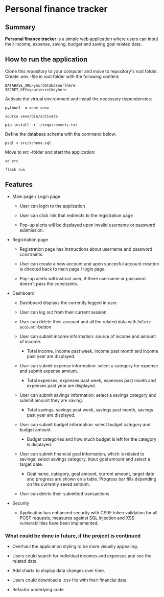 # Personal finance tracker

## Summary

**Personal finance tracker** is a simple web application where users can input their income, expense, saving, budget and saving goal related data.

## How to run the application

Clone this repository to your computer and move to repository's root folder. Create .env -file in root folder with the following content:

```
DATABASE_URL=yourdatabaseurlhere
SECRET_KEY=yoursecretkeyhere
```

Activate the virtual environment and install the necessary dependencies:

```
python3 -m venv venv
```

```
source venv/bin/activate
```

```
pip install -r ./requirements.txt
```

Define the database schema with the command below:

```
psql < src/schema.sql
```

Move to src -folder and start the application:

```
cd src
```

```
flask run
```

## Features

- Main page / Login page

  - User can login to the application

  - User can click link that redirects to the registration page

  - Pop-up alerts will be displayed upon invalid username or password submission.

- Registration page

  - Registration page has instructions about username and password constraints.

  - User can create a new account and upon succesful account creation is directed back to main page / login page.

  - Pop-up alerts will instruct user, if there username or password doesn't pass the constraints.

- Dashboard

  - Dashboard displays the currently logged in user.

  - User can log out from their current session.

  - User can delete their account and all the related data with `Delete account` -button

  - User can submit income information: source of income and amount of income.

    - Total income, income past week, income past month and income past year are displayed.

  - User can submit expense information: select a category for expense and submit expense amount.

    - Total expenses, expenses past week, expenses past month and expenses past year are displayed.

  - User can submit savings information: select a savings category and submit amount they are saving.

    - Total savings, savings past week, savings past month, savings past year are displayed.

  - User can submit budget information: select budget category and budget amount.

    - Budget categories and how much budget is left for the category is displayed.

  - User can submit financial goal information, which is related to savings: select savings category, input goal amount and select a target date.

    - Goal name, category, goal amount, current amount, target date and progress are shown on a table. Progress bar fills depending on the currently saved amount.

  - User can delete their submitted transactions.

- Security

  - Application has enhanced security with CSRF token validation for all POST requests, measures against SQL injection and XSS vulnerabilities have been implemented.

### What could be done in future, if the project is continued

- Overhaul the application styling to be more visually appealing.

- Users could search for individual incomes and expenses and see the related data.

- Add charts to display data changes over time.

- Users could download a .csv file with their financial data.

- Refactor underlying code
